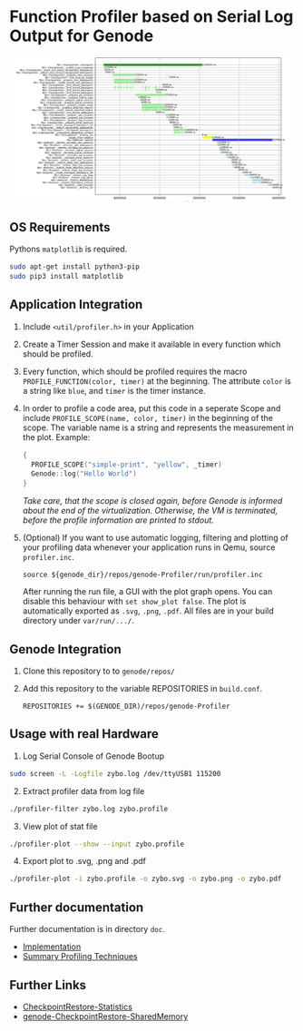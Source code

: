 # Function Profiler based on Serial Log Output for Genode 

![Screenshot](doc/plotted.png)

## OS Requirements

Pythons `matplotlib` is required.

```bash
sudo apt-get install python3-pip
sudo pip3 install matplotlib
```

## Application Integration

1. Include `<util/profiler.h>` in your Application
2. Create a Timer Session and make it available in every function which should
   be profiled.

3. Every function, which should be profiled requires the macro
   `PROFILE_FUNCTION(color, timer)` at the beginning. The attribute `color` is a
   string like `blue`, and `timer` is the timer instance.

4. In order to profile a code area, put this code in a seperate Scope and
   include `PROFILE_SCOPE(name, color, timer)` in the beginning of the
   scope. The variable name is a string and represents the measurement in the
   plot. Example:
   ```C++
   {
     PROFILE_SCOPE("simple-print", "yellow", _timer)
	 Genode::log("Hello World")
   }
   ```
   *Take care, that the scope is closed again, before Genode is informed about
   the end of the virtualization. Otherwise, the VM is terminated, before the
   profile information are printed to stdout.*

5. (Optional) If you want to use automatic logging, filtering and plotting of
   your profiling data whenever your application runs in Qemu, source
   `profiler.inc`.
   ```
   source ${genode_dir}/repos/genode-Profiler/run/profiler.inc
   ```
   After running the run file, a GUI with the plot graph opens. You can disable
   this behaviour with `set show_plot false`.
   The plot is automatically exported as `.svg`, `.png`, `.pdf`. All files are
   in your build directory under `var/run/.../`.

## Genode Integration

1. Clone this repository to to `genode/repos/`

2. Add this repository to the variable REPOSITORIES in `build.conf`.
   ```
   REPOSITORIES += $(GENODE_DIR)/repos/genode-Profiler
   ```

## Usage with real Hardware

1. Log Serial Console of Genode Bootup
```bash
sudo screen -L -Logfile zybo.log /dev/ttyUSB1 115200
```

2. Extract profiler data from log file
```bash
./profiler-filter zybo.log zybo.profile
```

3. View plot of stat file
```bash
./profiler-plot --show --input zybo.profile
```

4. Export plot to .svg, .png and .pdf
```bash
./profiler-plot -i zybo.profile -o zybo.svg -o zybo.png -o zybo.pdf
```


## Further documentation
Further documentation is in directory `doc`.

* [Implementation](./doc/implementation.md)
* [Summary Profiling Techniques](./doc/profiler_techniques.md)

## Further Links

* [CheckpointRestore-Statistics](https://github.com/pecheur/CheckpointRestore-Statistics)
* [genode-CheckpointRestore-SharedMemory](https://github.com/pecheur/genode-CheckpointRestore-SharedMemory)



